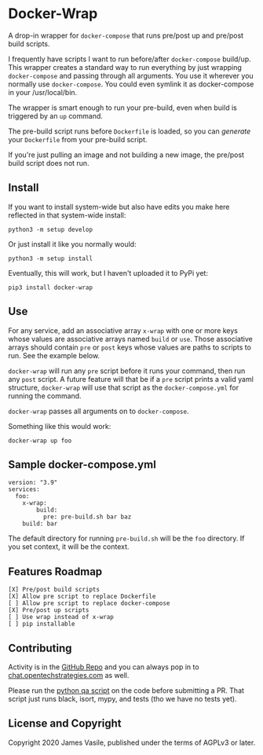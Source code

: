 # Docker-Wrap

A drop-in wrapper for `docker-compose` that runs pre/post up and pre/post build scripts.

I frequently have scripts I want to run before/after `docker-compose`
build/up.  This wrapper creates a standard way to run everything by
just wrapping `docker-compose` and passing through all arguments.  You
use it wherever you normally use `docker-compose`.  You could even
symlink it as docker-compose in your /usr/local/bin.

The wrapper is smart enough to run your pre-build, even when build is
triggered by an `up` command.

The pre-build script runs before `Dockerfile` is loaded, so you can
*generate* your `Dockerfile` from your pre-build script.

If you're just pulling an image and not building a new image, the
pre/post build script does not run.

## Install

If you want to install system-wide but also have edits you make here reflected in that system-wide install:

    python3 -m setup develop


Or just install it like you normally would:

    python3 -m setup install

Eventually, this will work, but I haven't uploaded it to PyPi yet:

    pip3 install docker-wrap

## Use

For any service, add an associative array `x-wrap` with one or more
keys whose values are associative arrays named `build` or `use`.
Those associative arrays should contain `pre` or `post` keys whose
values are paths to scripts to run.  See the example below.

`docker-wrap` will run any `pre` script before it runs your command,
then run any `post` script.  A future feature will that be if a `pre`
script prints a valid yaml structure, `docker-wrap` will use that
script as the `docker-compose.yml` for running the command.

`docker-wrap` passes all arguments on to `docker-compose`.

Something like this would work:

    docker-wrap up foo

## Sample docker-compose.yml

    version: "3.9"
    services:
      foo:
        x-wrap:
            build:
              pre: pre-build.sh bar baz
        build: bar


The default directory for running `pre-build.sh` will be the `foo`
directory.  If you set context, it will be the context.

## Features Roadmap

    [X] Pre/post build scripts
    [X] Allow pre script to replace Dockerfile
    [ ] Allow pre script to replace docker-compose
    [X] Pre/post up scripts
    [ ] Use wrap instead of x-wrap
    [ ] pip installable

## Contributing

Activity is in the [GitHub
Repo](https://github.com/jvasile/docker-wrap.git) and you can always
pop in to [chat.opentechstrategies.com](chat.opentechstrategies.com)
as well.

Please run the [python qa
script](https://code.librehq.com/james/quest-for-awesome) on the code
before submitting a PR.  That script just runs black, isort, mypy, and
tests (tho we have no tests yet).

## License and Copyright

Copyright 2020 James Vasile, published under the terms of AGPLv3 or
later.
